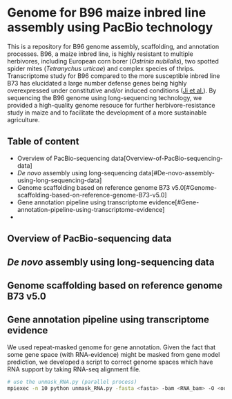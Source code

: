 # Genome for B96 maize inbred line assembly using PacBio technology

This is a repository for B96 genome assembly, scaffolding, and annotation processes. B96, a maize inbred line, is highly resistant to multiple herbivores, including European corn borer (<i>Ostrinia nubilalis</i>), two spotted spider mites (<i>Tetranychus urticae</i>) and complex species of thrips. Transcriptome study for B96 compared to the more susceptible inbred line B73 has elucidated a large number defense genes being highly overexpressed under constitutive and/or induced conditions ([Ji et al.]()). By sequencing the B96 genome using long-sequencing technology, we provided a high-quality genome resouce for further herbivore-resistance study in maize and to facilitate the development of a more sustainable agriculture.

## Table of content

- Overview of PacBio-sequencing data[Overview-of-PacBio-sequencing-data]
- <i>De novo</i> assembly using long-sequencing data[#De-novo-assembly-using-long-sequencing-data]
- Genome scaffolding based on reference genome B73 v5.0[#Genome-scaffolding-based-on-reference-genome-B73-v5.0]
- Gene annotation pipeline using transcriptome evidence[#Gene-annotation-pipeline-using-transcriptome-evidence]
- 

## Overview of PacBio-sequencing data


## <i>De novo</i> assembly using long-sequencing data

## Genome scaffolding based on reference genome B73 v5.0

## Gene annotation pipeline using transcriptome evidence
We used repeat-masked genome for gene annotation. Given the fact that some gene space (with RNA-evidence) might be masked from gene model prediction, we developed a script to correct genome spaces which have RNA support by taking RNA-seq alignment file. 
```bash
# use the unmask_RNA.py (parallel process)
mpiexec -n 10 python unmask_RNA.py -fasta <fasta> -bam <RNA_bam> -O <output>
```
##

